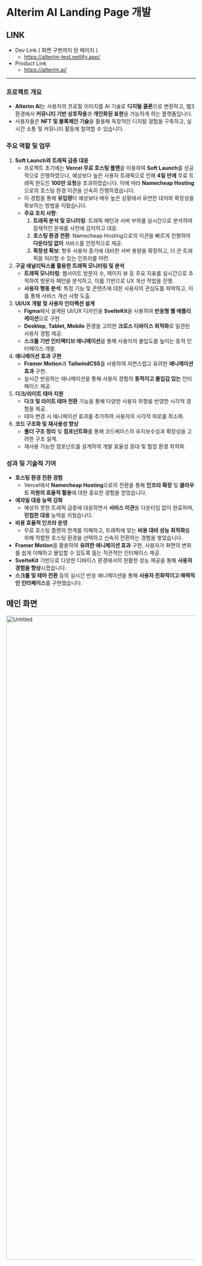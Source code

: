 # **Alterim AI Landing Page 개발**

## LINK

- Dev Link ( 화면 구현까지 된 페이지 )
    - https://alterim-test.netlify.app/
- Product Link
    - https://alterim.ai/

---

### **프로젝트 개요**

- **Alterim AI**는 사용자의 프로필 이미지를 AI 기술로 **디지털 클론**으로 변환하고, 웹3 환경에서 **커뮤니티 기반 상호작용**과 **개인화된 표현**을 가능하게 하는 플랫폼입니다.
- 사용자들은 **NFT 및 블록체인 기술**을 활용해 독창적인 디지털 경험을 구축하고, 실시간 소통 및 커뮤니티 활동에 참여할 수 있습니다.

### **주요 역할 및 업무**

1. **Soft Launch와 트래픽 급증 대응**
    - 프로젝트 초기에는 **Vercel 무료 호스팅 플랜**을 이용하여 **Soft Launch**를 성공적으로 진행하였으나, 예상보다 높은 사용자 트래픽으로 인해 **4일 만에** 무료 트래픽 한도인 **100만 요청**을 초과하였습니다. 이에 따라 **Namecheap Hosting**으로의 호스팅 환경 이관을 신속히 진행하였습니다.
    - 이 경험을 통해 **유입량**이 예상보다 매우 높은 상황에서 유연한 대처와 확장성을 확보하는 방법을 익혔습니다.
    - **주요 조치 사항**:
        1. **트래픽 분석 및 모니터링**: 트래픽 패턴과 서버 부하를 실시간으로 분석하여 잠재적인 문제를 사전에 감지하고 대응.
        2. **호스팅 환경 전환**: Namecheap Hosting으로의 이관을 빠르게 진행하여 **다운타임 없이** 서비스를 안정적으로 제공.
        3. **확장성 확보**: 향후 사용자 증가에 대비한 서버 용량을 확장하고, 더 큰 트래픽을 처리할 수 있는 인프라를 마련.
2. **구글 애널리틱스를 활용한 트래픽 모니터링 및 분석**
    - **트래픽 모니터링**: 웹사이트 방문자 수, 페이지 뷰 등 주요 지표를 실시간으로 추적하여 방문자 패턴을 분석하고, 이를 기반으로 UX 개선 작업을 진행.
    - **사용자 행동 분석**: 특정 기능 및 콘텐츠에 대한 사용자의 관심도를 파악하고, 이를 통해 서비스 개선 사항 도출.
3. **UI/UX 개발 및 사용자 인터랙션 설계**
    - **Figma**에서 설계된 UI/UX 디자인을 **SvelteKit**을 사용하여 **반응형 웹 애플리케이션**으로 구현.
    - **Desktop, Tablet, Mobile** 환경을 고려한 **크로스 디바이스 최적화**로 일관된 사용자 경험 제공.
    - **스크롤 기반 인터랙티브 애니메이션**을 통해 사용자의 몰입도를 높이는 동적 인터페이스 개발.
4. **애니메이션 효과 구현**
    - **Framer Motion**과 **TailwindCSS**를 사용하여 자연스럽고 유려한 **애니메이션 효과** 구현.
    - 실시간 반응하는 애니메이션을 통해 사용자 경험의 **동적이고 몰입감 있는** 인터페이스 제공.
5. **다크/라이트 테마 지원**
    - **다크 및 라이트 테마 전환** 기능을 통해 다양한 사용자 취향을 반영한 시각적 경험을 제공.
    - 테마 변경 시 애니메이션 효과를 추가하여 사용자의 시각적 피로를 최소화.
6. **코드 구조화 및 재사용성 향상**
    - **폴더 구조 정리** 및 **컴포넌트화**를 통해 코드베이스의 유지보수성과 확장성을 고려한 구조 설계.
    - 재사용 가능한 컴포넌트를 설계하여 개발 효율성 증대 및 협업 환경 최적화.

### **성과 및 기술적 기여**

- **호스팅 환경 전환 경험**
    - Vercel에서 **Namecheap Hosting**으로의 전환을 통해 **인프라 확장** 및 **클라우드 자원의 효율적 활용**에 대한 중요한 경험을 얻었습니다.
- **애자일 대응 능력 강화**
    - 예상치 못한 트래픽 급증에 대응하면서 **서비스 이관**을 다운타임 없이 완료하며, **민첩한 대응** 능력을 키웠습니다.
- **비용 효율적 인프라 운영**
    - 무료 호스팅 플랜의 한계를 이해하고, 트래픽에 맞는 **비용 대비 성능 최적화**를 위해 적합한 호스팅 환경을 선택하고 신속히 전환하는 경험을 쌓았습니다.
- **Framer Motion**을 활용하여 **유려한 애니메이션 효과** 구현, 사용자가 화면의 변화를 쉽게 이해하고 몰입할 수 있도록 돕는 직관적인 인터페이스 제공.
- **SvelteKit**  기반으로 다양한 디바이스 환경에서의 원활한 성능 제공을 통해 **사용자 경험을 향상**시켰습니다.
- **스크롤 및 테마 전환** 등의 실시간 반응 애니메이션을 통해 **사용자 친화적이고 매력적인 인터페이스**를 구현했습니다.

## 메인 화면
<img width="1713" alt="Untitled" src="https://github.com/user-attachments/assets/635b0f3f-00e1-4916-93f8-6a99e367e929">
